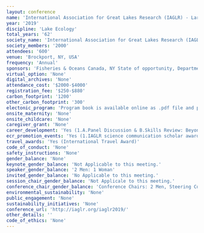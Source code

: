 ```yaml
---
layout: conference 
name: 'International Association for Great Lakes Research (IAGLR) - Large Lakes Research: Connecting People & Ideas'
year: '2019'
discipline: 'Lake Ecology'
total_years: '62'
society_name: 'International Association for Great Lakes Research (IAGLR)'
society_members: '2000'
attendees: '600'
venue: 'Brockport, NY, USA'
frequency: 'Annual'
sponsors: 'Fisheries & Oceans Canada, NY State of opportunity, Department of Environmental Conservation, Great Lakes Environmental Research Laboratories (GLERL), Ecology & Environment Inc., Great Lakes Fishery Commision, BioSonics'
virtual_option: 'None'
digital_archives: 'None'
attendance_cost: '$2000-$4000'
registration_fee: '$250-$880'
carbon_footprint: '1200'
other_carbon_footprint: '300'
electonic_program: 'Program book is available online as .pdf file and planner.'
onsite_maternity: 'None'
onsite_childcare: 'None'
caregiver_grant: 'None'
career_development: 'Yes (1.A.Panel Discussion & B.Skills Review: Beyond Peer Review - Why You Must Connect Your Science to Stakeholders (and how to do it)  2. Editors’ Reception (Invitation only)'
ecr_promotion_events: 'Yes (1.IAGLR science communication scholar award  2. IAGLR best student paper award  3. IAGLR best student poster award 4. IAGLR scholarship  6. David M Dolan Scholarship  7. Norman S Baldwin scholarship)'
travel_awards: 'Yes (International Travel Award)'
code_of_conduct: 'None'
safety_instructions: 'None'
gender_balance: 'None'
keynote_gender_balance: 'Not Applicable to this meeting.'
speaker_gender_balance: '2 Men: 1 Woman'
invited_gender_balance: 'No Applicable to this meeting.'
session_chair_gender_balance: 'Not Applicale to this meeting.'
conference_chair_gender_balance: 'Conference Chairs: 2 Men, Steering Committee: 4 Men, Program Committee: 3 Men: 2 Women'
environmental_sustainability: 'None'
public_engagement: 'None'
sustainability_initiatives: 'None'
conference_url: 'http://iaglr.org/iaglr2019/'
other_details: ''
code_of_ethics: 'None'
---
```

